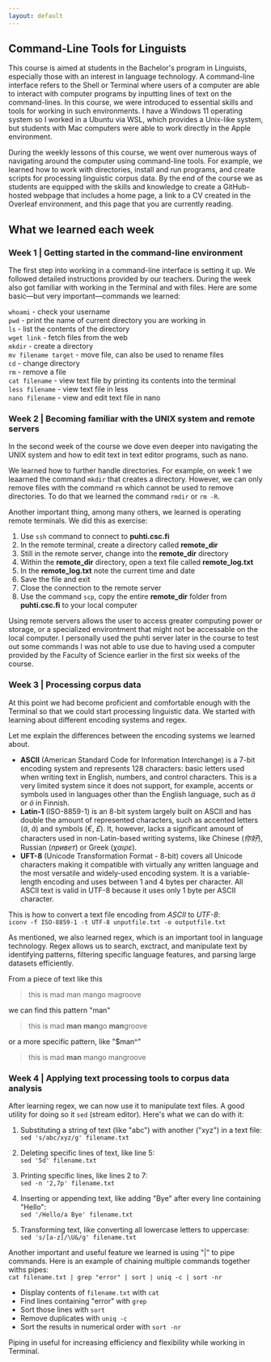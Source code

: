 ```yaml
---
layout: default
---
```



## Command-Line Tools for Linguists

This course is aimed at students in the Bachelor's program in Linguists,
especially those with an interest in language technology. 
A command-line interface refers to the Shell or Terminal where users
of a computer are able to interact with computer programs by inputting lines of
text on the command-lines. In this course, we were introduced to essential skills
and tools for working in such environments. I have a Windows 11 operating system
so I worked in a Ubuntu via WSL, which provides a Unix-like system, 
but students with Mac computers were able to work directly in the Apple environment.  

During the weekly lessons of this course, we went over numerous ways of navigating
around the computer using command-line tools. For example, we learned how to 
work with directories, install and run programs, and create scripts for processing
linguistic corpus data. By the end of the course we as students are 
equipped with the skills and knowledge to create a GitHub-hosted webpage
that includes a home page, a link to a CV created in the Overleaf environment,
and this page that you are currently reading.

## What we learned each week

### Week 1 | Getting started in the command-line environment

The first step into working in a command-line interface is setting it up. We
followed detailed instructions provided by our teachers. During the week also got
familiar with working in the Terminal and with files. Here are some basic—but 
very important—commands we learned:

`whoami` - check your username  
`pwd` - print the name of current directory you are working in  
`ls` - list the contents of the directory  
`wget link` - fetch files from the web  
`mkdir` - create a directory  
`mv filename target` - move file, can also be used to rename files  
`cd` - change directory  
`rm` - remove a file  
`cat filename` - view text file by printing its contents into the terminal  
`less filename` - view text file in less  
`nano filename` - view and edit text file in nano

### Week 2 | Becoming familiar with the UNIX system and remote servers

In the second week of the course we dove even deeper into navigating the UNIX system
and how to edit text in text editor programs, such as nano.

We learned how to further handle directories. For example, on week 1 we leaarned the command
`mkdir` that creates a directory. However, we can only remove files with the command
`rm` which cannot be used to remove directories. To do that we learned the command
`rmdir` or `rm -R`.

Another important thing, among many others, we learned is operating remote terminals.
We did this as exercise:
1. Use `ssh` command to connect to **puhti.csc.fi**
2. In the remote terminal, create a directory called **remote_dir**
3. Still in the remote server, change into the **remote_dir** directory
4. Within the **remote_dir** directory, open a text file called **remote_log.txt**
5. In the **remote_log.txt** note the current time and date
6. Save the file and exit
7. Close the connection to the remote server
8. Use the command `scp`, copy the entire **remote_dir** folder from **puhti.csc.fi** to your local computer

Using remote servers allows the user to access greater computing power or storage,
or a specialized environtment that might not be accessable on the local computer.
I personally used the puhti server later in the course to test out some commands
I was not able to use due to having used a computer provided by the 
Faculty of Science earlier in the first six weeks of the course.

### Week 3 | Processing corpus data

At this point we had become proficient and comfortable enough with the Terminal so that we could start processing linguistic data. We started with learning about
different encoding systems and regex.

Let me explain the differences between the encoding systems we learned about.
- **ASCII** (American Standard Code for Information Interchange) is a 7-bit encoding
system and represents 128 characters: basic letters used when writing text in 
English, numbers, and control characters. This is a very limited system since it 
does not support, for example, accents or symbols used in languages other than the
English language, such as _ä_ or _ö_ in Finnish.
- **Latin-1** (ISO-8859-1) is an 8-bit system largely built on ASCII and has double the amount of represented
characters, such as accented letters (_ä_, _ã_) and symbols (_€_, _£_). It, however,
lacks a significant amount of characters used in non-Latin-based writing systems,
like Chinese (_你好_), Russian (_привет_) or Greek (_χαιρε_).
- **UFT-8** (Unicode Transformation Format - 8-bit) covers all Unicode characters
making it compatible with virtually any written language and the most versatile 
and widely-used encoding system. It is a variable-length encoding and uses between 1 and 4 
bytes per character. All ASCII text is valid in UTF-8 because it uses only 1 byte 
per ASCII character.

This is how to convert a text file encoding from _ASCII_ to _UTF-8_:  
`iconv -f ISO-8859-1 -t UTF-8 unputfile.txt -o outputfile.txt`

As mentioned, we also learned regex, which is an important tool in language 
technology. Regex allows us to search, exctract, and manipulate text by identifying
patterns, filtering specific language features, and parsing large datasets efficiently.

From a piece of text like this  
> this is mad man mango magroove  

we can find this pattern "man"  
> this is mad **man** **man**go **man**groove  

or a more specific pattern, like "$man^"  
> this is mad **man** mango mangroove  

### Week 4 | Applying text processing tools to corpus data analysis

After learning regex, we can now use it to manipulate text files. A good utility
for doing so it `sed` (stream editor). Here's what we can do with it:

1. Substituting a string of text (like "abc") with another ("xyz") in a text file:  
`sed 's/abc/xyz/g' filename.txt`

2. Deleting specific lines of text, like line 5:  
`sed '5d' filename.txt`

3. Printing specific lines, like lines 2 to 7:  
`sed -n '2,7p' filename.txt`

4. Inserting or appending text, like adding "Bye" after every line containing "Hello":  
`sed '/Hello/a Bye' filename.txt`

5. Transforming text, like converting all lowercase letters to uppercase:  
`sed 's/[a-z]/\U&/g' filename.txt`

Another important and useful feature we learned is using "|" to pipe commands.
Here is an example of chaining multiple commands together withs pipes:  
`cat filename.txt | grep "error" | sort | uniq -c | sort -nr`  
- Display contents of `filename.txt` with `cat`
- Find lines containing "error" with `grep`
- Sort those lines with `sort`
- Remove duplicates with `uniq -c`
- Sort the results in numerical order with `sort -nr`

Piping in useful for increasing efficiency and flexibility while working in Terminal.

